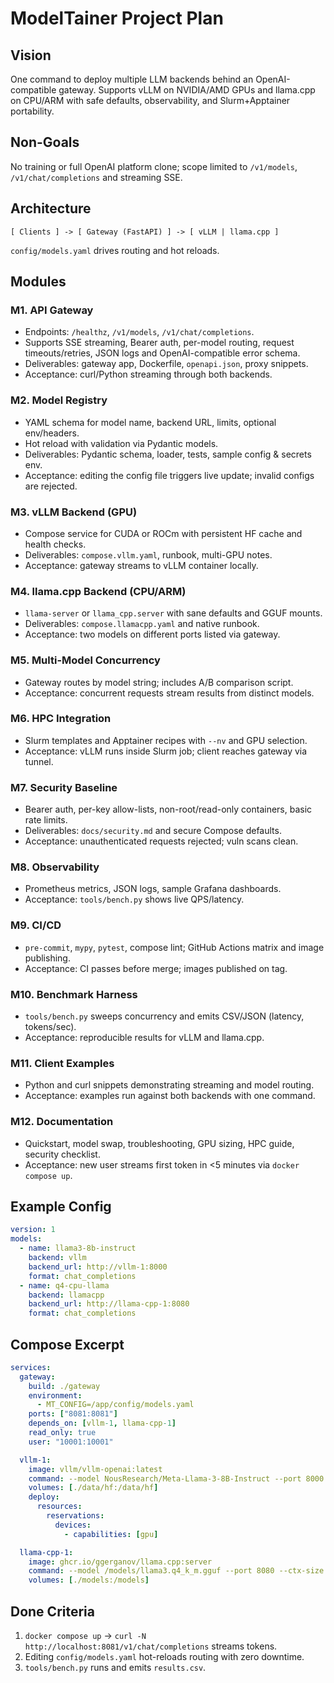 # ModelTainer Project Plan

## Vision
One command to deploy multiple LLM backends behind an OpenAI-compatible gateway. Supports vLLM on NVIDIA/AMD GPUs and llama.cpp on CPU/ARM with safe defaults, observability, and Slurm+Apptainer portability.

## Non-Goals
No training or full OpenAI platform clone; scope limited to `/v1/models`, `/v1/chat/completions` and streaming SSE.

## Architecture
```
[ Clients ] -> [ Gateway (FastAPI) ] -> [ vLLM | llama.cpp ]
```
`config/models.yaml` drives routing and hot reloads.

## Modules
### M1. API Gateway
- Endpoints: `/healthz`, `/v1/models`, `/v1/chat/completions`.
- Supports SSE streaming, Bearer auth, per-model routing, request timeouts/retries, JSON logs and OpenAI-compatible error schema.
- Deliverables: gateway app, Dockerfile, `openapi.json`, proxy snippets.
- Acceptance: curl/Python streaming through both backends.

### M2. Model Registry
- YAML schema for model name, backend URL, limits, optional env/headers.
- Hot reload with validation via Pydantic models.
- Deliverables: Pydantic schema, loader, tests, sample config & secrets env.
- Acceptance: editing the config file triggers live update; invalid configs are rejected.

### M3. vLLM Backend (GPU)
- Compose service for CUDA or ROCm with persistent HF cache and health checks.
- Deliverables: `compose.vllm.yaml`, runbook, multi-GPU notes.
- Acceptance: gateway streams to vLLM container locally.

### M4. llama.cpp Backend (CPU/ARM)
- `llama-server` or `llama_cpp.server` with sane defaults and GGUF mounts.
- Deliverables: `compose.llamacpp.yaml` and native runbook.
- Acceptance: two models on different ports listed via gateway.

### M5. Multi-Model Concurrency
- Gateway routes by model string; includes A/B comparison script.
- Acceptance: concurrent requests stream results from distinct models.

### M6. HPC Integration
- Slurm templates and Apptainer recipes with `--nv` and GPU selection.
- Acceptance: vLLM runs inside Slurm job; client reaches gateway via tunnel.

### M7. Security Baseline
- Bearer auth, per-key allow-lists, non-root/read-only containers, basic rate limits.
- Deliverables: `docs/security.md` and secure Compose defaults.
- Acceptance: unauthenticated requests rejected; vuln scans clean.

### M8. Observability
- Prometheus metrics, JSON logs, sample Grafana dashboards.
- Acceptance: `tools/bench.py` shows live QPS/latency.

### M9. CI/CD
- `pre-commit`, `mypy`, `pytest`, compose lint; GitHub Actions matrix and image publishing.
- Acceptance: CI passes before merge; images published on tag.

### M10. Benchmark Harness
- `tools/bench.py` sweeps concurrency and emits CSV/JSON (latency, tokens/sec).
- Acceptance: reproducible results for vLLM and llama.cpp.

### M11. Client Examples
- Python and curl snippets demonstrating streaming and model routing.
- Acceptance: examples run against both backends with one command.

### M12. Documentation
- Quickstart, model swap, troubleshooting, GPU sizing, HPC guide, security checklist.
- Acceptance: new user streams first token in <5 minutes via `docker compose up`.

## Example Config
```yaml
version: 1
models:
  - name: llama3-8b-instruct
    backend: vllm
    backend_url: http://vllm-1:8000
    format: chat_completions
  - name: q4-cpu-llama
    backend: llamacpp
    backend_url: http://llama-cpp-1:8080
    format: chat_completions
```

## Compose Excerpt
```yaml
services:
  gateway:
    build: ./gateway
    environment:
      - MT_CONFIG=/app/config/models.yaml
    ports: ["8081:8081"]
    depends_on: [vllm-1, llama-cpp-1]
    read_only: true
    user: "10001:10001"

  vllm-1:
    image: vllm/vllm-openai:latest
    command: --model NousResearch/Meta-Llama-3-8B-Instruct --port 8000
    volumes: [./data/hf:/data/hf]
    deploy:
      resources:
        reservations:
          devices:
            - capabilities: [gpu]

  llama-cpp-1:
    image: ghcr.io/ggerganov/llama.cpp:server
    command: --model /models/llama3.q4_k_m.gguf --port 8080 --ctx-size 8192 --threads 8 --parallel 2
    volumes: [./models:/models]
```

## Done Criteria
1. `docker compose up` → `curl -N http://localhost:8081/v1/chat/completions` streams tokens.
2. Editing `config/models.yaml` hot-reloads routing with zero downtime.
3. `tools/bench.py` runs and emits `results.csv`.
